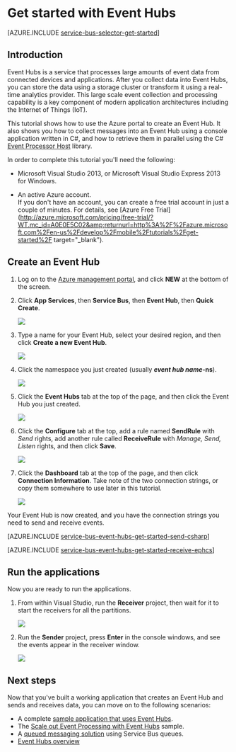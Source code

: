 <properties
	pageTitle="Get Started with Event Hubs"
	description="Follow this tutorial to get started using Azure Event Hubs with C# and using the EventProcessorHost."
	services="event-hubs"
	documentationCenter=""
	authors="fsautomata"
	manager="timlt"
	editor=""/>

<tags
	ms.service="event-hubs"
	ms.workload="core"
	ms.tgt_pltfrm="csharp"
	ms.devlang="csharp"
	ms.topic="article"
	ms.date="09/01/2015"
	ms.author="sethm"/>

# Get started with Event Hubs

[AZURE.INCLUDE [service-bus-selector-get-started](../../includes/service-bus-selector-get-started.md)]

## Introduction

Event Hubs is a service that processes large amounts of event data from connected devices and applications. After you collect data into Event Hubs, you can store the data using a storage cluster or transform it using a real-time analytics provider. This large scale event collection and processing capability is a key component of modern application architectures including the Internet of Things (IoT).

This tutorial shows how to use the Azure portal to create an Event Hub. It also shows you how to collect messages into an Event Hub using a console application written in C#, and how to retrieve them in parallel using the C# [Event Processor Host] library.

In order to complete this tutorial you'll need the following:

+ Microsoft Visual Studio 2013, or Microsoft Visual Studio Express 2013 for Windows.

+ An active Azure account. <br/>If you don't have an account, you can create a free trial account in just a couple of minutes. For details, see [Azure Free Trial](http://azure.microsoft.com/pricing/free-trial/?WT.mc_id=A0E0E5C02&amp;returnurl=http%3A%2F%2Fazure.microsoft.com%2Fen-us%2Fdevelop%2Fmobile%2Ftutorials%2Fget-started%2F target="_blank").

## Create an Event Hub

1. Log on to the [Azure management portal], and click **NEW** at the bottom of the screen.

2. Click **App Services**, then **Service Bus**, then **Event Hub**, then **Quick Create**.

   	![][1]

3. Type a name for your Event Hub, select your desired region, and then click **Create a new Event Hub**.

   	![][2]

4. Click the namespace you just created (usually ***event hub name*-ns**).

   	![][3]

5. Click the **Event Hubs** tab at the top of the page, and then click the Event Hub you just created.

   	![][4]

6. Click the **Configure** tab at the top, add a rule named **SendRule** with *Send* rights, add another rule called **ReceiveRule** with *Manage, Send, Listen* rights, and then click **Save**.

   	![][5]

7. Click the **Dashboard** tab at the top of the page, and then click **Connection Information**. Take note of the two connection strings, or copy them somewhere to use later in this tutorial.

   	![][6]

Your Event Hub is now created, and you have the connection strings you need to send and receive events.

[AZURE.INCLUDE [service-bus-event-hubs-get-started-send-csharp](../../includes/service-bus-event-hubs-get-started-send-csharp.md)]


[AZURE.INCLUDE [service-bus-event-hubs-get-started-receive-ephcs](../../includes/service-bus-event-hubs-get-started-receive-ephcs.md)]

## Run the applications

Now you are ready to run the applications.

1.	From within Visual Studio, run the **Receiver** project, then wait for it to start the receivers for all the partitions.

   	![][21]

2.	Run the **Sender** project, press **Enter** in the console windows, and see the events appear in the receiver window.

   	![][22]

## Next steps

Now that you've built a working application that creates an Event Hub and sends and receives data, you can move on to the following scenarios:

- A complete [sample application that uses Event Hubs].
- The [Scale out Event Processing with Event Hubs] sample.
- A [queued messaging solution] using Service Bus queues.
- [Event Hubs overview]

<!-- Images. -->
[1]: ./media/event-hubs-csharp-ephcs-getstarted/create-event-hub1.png
[2]: ./media/event-hubs-csharp-ephcs-getstarted/create-event-hub2.png
[3]: ./media/event-hubs-csharp-ephcs-getstarted/create-event-hub3.png
[4]: ./media/event-hubs-csharp-ephcs-getstarted/create-event-hub4.png
[5]: ./media/event-hubs-csharp-ephcs-getstarted/create-event-hub5.png
[6]: ./media/event-hubs-csharp-ephcs-getstarted/create-event-hub6.png

[21]: ./media/event-hubs-csharp-ephcs-getstarted/run-csharp-ephcs1.png
[22]: ./media/event-hubs-csharp-ephcs-getstarted/run-csharp-ephcs2.png

<!-- Links -->
[Azure Management Portal]: https://manage.windowsazure.com/
[Event Processor Host]: https://www.nuget.org/packages/Microsoft.Azure.ServiceBus.EventProcessorHost
[Event Hubs overview]: event-hubs-overview.md
[sample application that uses Event Hubs]: https://code.msdn.microsoft.com/windowsazure/Service-Bus-Event-Hub-286fd097
[Scale out Event Processing with Event Hubs]: https://code.msdn.microsoft.com/windowsazure/Service-Bus-Event-Hub-45f43fc3
[queued messaging solution]: ../service-bus-dotnet-multi-tier-app-using-service-bus-queues.md
 
